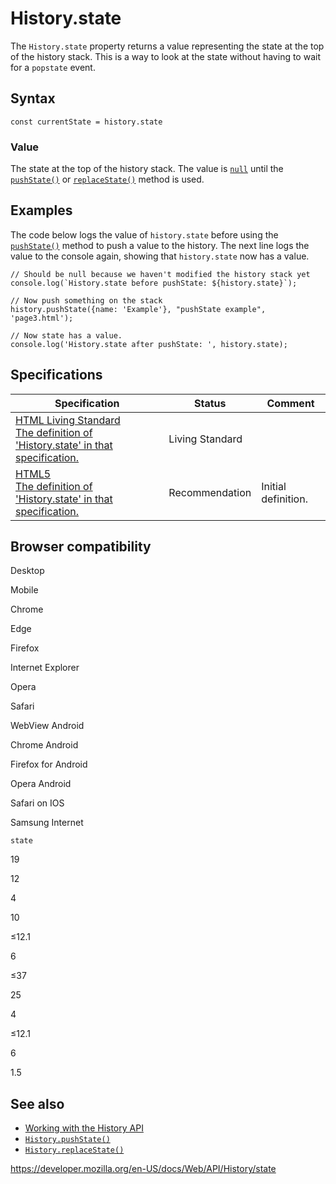 History.state
=============

The `History.state` property returns a value representing the state at the top of the history stack. This is a way to look at the state without having to wait for a `popstate` event.

Syntax
------

    const currentState = history.state

### Value

The state at the top of the history stack. The value is [`null`](https://developer.mozilla.org/en-US/docs/Web/JavaScript/Reference/Global_Objects/null) until the [`pushState()`](pushstate) or [`replaceState()`](replacestate) method is used.

Examples
--------

The code below logs the value of `history.state` before using the [`pushState()`](pushstate) method to push a value to the history. The next line logs the value to the console again, showing that `history.state` now has a value.

    // Should be null because we haven't modified the history stack yet
    console.log(`History.state before pushState: ${history.state}`);

    // Now push something on the stack
    history.pushState({name: 'Example'}, "pushState example", 'page3.html');

    // Now state has a value.
    console.log('History.state after pushState: ', history.state);

Specifications
--------------

<table><thead><tr class="header"><th>Specification</th><th>Status</th><th>Comment</th></tr></thead><tbody><tr class="odd"><td><a href="https://html.spec.whatwg.org/multipage/#dom-history-state">HTML Living Standard<br />
<span class="small">The definition of 'History.state' in that specification.</span></a></td><td><span class="spec-living">Living Standard</span></td><td></td></tr><tr class="even"><td><a href="https://www.w3.org/TR/html52/browsers.html#dom-history-state">HTML5<br />
<span class="small">The definition of 'History.state' in that specification.</span></a></td><td><span class="spec-rec">Recommendation</span></td><td>Initial definition.</td></tr></tbody></table>

Browser compatibility
---------------------

Desktop

Mobile

Chrome

Edge

Firefox

Internet Explorer

Opera

Safari

WebView Android

Chrome Android

Firefox for Android

Opera Android

Safari on IOS

Samsung Internet

`state`

19

12

4

10

≤12.1

6

≤37

25

4

≤12.1

6

1.5

See also
--------

-   [Working with the History API](../history_api/working_with_the_history_api)
-   [`History.pushState()`](pushstate)
-   [`History.replaceState()`](replacestate)

<a href="https://developer.mozilla.org/en-US/docs/Web/API/History/state" class="_attribution-link">https://developer.mozilla.org/en-US/docs/Web/API/History/state</a>
